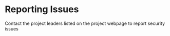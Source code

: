 ---
---
# Reporting Issues
Contact the project leaders listed on the project webpage to report security issues